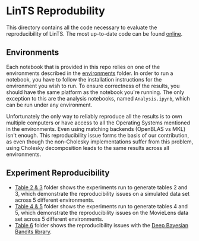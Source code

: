 # LinTS Reprodubility
This directory contains all the code necessary to evaluate the reproducibility of LinTS. The most up-to-date code can be found [online](https://github.com/fidelity/mabwiser/tree/master/examples/lints_reproducibility).

## Environments
Each notebook that is provided in this repo relies on one of the environments described in the [environments](environments) folder.
In order to run a notebook, you have to follow the installation instructions for the environment you wish to run.
To ensure correctness of the results, you should have the same platform as the notebook you're running.
The only exception to this are the analysis notebooks, named `Analysis.ipynb`, which can be run under any environment.

Unfortunately the only way to reliably reproduce all the results is to own multiple computers or have access to all the Operating Systems mentioned in the environments.
Even using matching backends (OpenBLAS vs MKL) isn't enough.
This reproducibility issue forms the basis of our contribution, as even though the non-Cholesky implementations suffer from this problem, using Cholesky decomposition leads to the same results across all environments.

## Experiment Reproducibility
- [Table 2 & 3](table_2_3) folder shows the experiments run to generate tables 2 and 3, which demonstrate the reproducibility issues on a simulated data set across 5 different environments.
- [Table 4 & 5](table_4_5) folder shows the experiments run to generate tables 4 and 5, which demonstrate the reproducibility issues on the MovieLens data set across 5 different environments.
- [Table 6](table_6) folder shows the reproducibility issues with the [Deep Bayesian Bandits library](https://github.com/tensorflow/models/tree/archive/research/deep_contextual_bandits).
